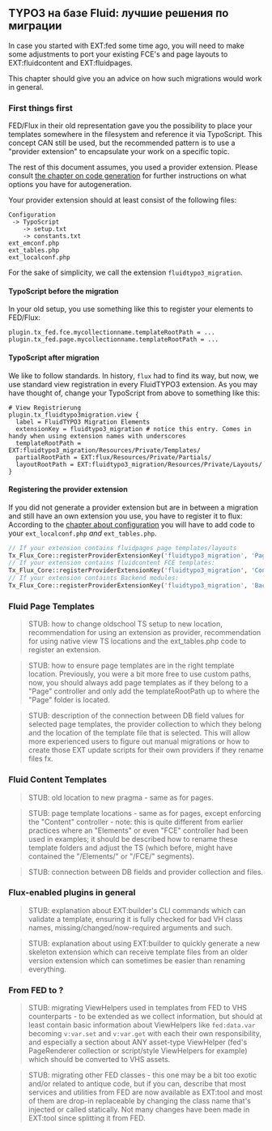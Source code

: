 ## TYPO3 на базе Fluid: лучшие решения по миграции

In case you started with EXT:fed some time ago, you will need to make some adjustments to port your existing FCE's and
page layouts to EXT:fluidcontent and EXT:fluidpages.

This chapter should give you an advice on how such migrations would work in general.

### First things first

FED/Flux in their old representation gave you the possibility to place your templates somewhere in the filesystem
and reference it via TypoScript. This concept CAN still be used, but the recommended pattern is to use a
"provider extension" to encapsulate your work on a specific topic.

The rest of this document assumes, you used a provider extension. Please consult
[the chapter on code generation](CodeBuilding.md) for further instructions on what options you have for autogeneration.

Your provider extension should at least consist of the following files:
```plain
Configuration
 -> TypoScript
    -> setup.txt
    -> constants.txt
ext_emconf.php
ext_tables.php
ext_localconf.php
```

For the sake of simplicity, we call the extension ``fluidtypo3_migration``.

#### TypoScript before the migration

In your old setup, you use something like this to register your elements to FED/Flux:
```
plugin.tx_fed.fce.mycollectionname.templateRootPath = ...
plugin.tx_fed.page.mycollectionname.templateRootPath = ...
```

#### TypoScript after migration

We like to follow standards. In history, ``flux`` had to find its way, but now, we use standard view registration in
every FluidTYPO3 extension. As you may have thought of, change your TypoScript from above to something like this:

```plain
# View Registrierung
plugin.tx_fluidtypo3migration.view {
  label = FluidTYPO3 Migration Elements
  extensionKey = fluidtypo3_migration # notice this entry. Comes in handy when using extension names with underscores
  templateRootPath = EXT:fluidtypo3_migration/Resources/Private/Templates/
  partialRootPath = EXT:flux/Resources/Private/Partials/
  layoutRootPath = EXT:fluidtypo3_migration/Resources/Private/Layouts/
}
```

#### Registering the provider extension

If you did not generate a provider extension but are in between a migration and still have an own extension you use, you
have to register it to flux:
According to the [chapter about configuration](Configuration.md#extension-key-registration) you will have to add code to
your ``ext_localconf.php`` *and* ``ext_tables.php``.

```php
// If your extension contains fluidpages page templates/layouts
Tx_Flux_Core::registerProviderExtensionKey('fluidtypo3_migration', 'Page');
// If your extension contains fluidcontent FCE templates:
Tx_Flux_Core::registerProviderExtensionKey('fluidtypo3_migration', 'Content');
// If your extension containts Backend modules:
Tx_Flux_Core::registerProviderExtensionKey('fluidtypo3_migration', 'Backend');
```

### Fluid Page Templates

> STUB: how to change oldschool TS setup to new location, recommendation for using an extension as provider,
> recommendation for using native view TS locations and the ext_tables.php code to register an extension.

> STUB: how to ensure page templates are in the right template location. Previously, you were a bit more free to use
> custom paths, now, you should always add page templates as if they belong to a "Page" controller and only add the
> templateRootPath up to where the "Page" folder is located.

> STUB: description of the connection between DB field values for selected page templates, the provider collection to
> which they belong and the location of the template file that is selected. This will allow more experienced users to
> figure out manual migrations or how to create those EXT update scripts for their own providers if they rename files
> fx.

### Fluid Content Templates

> STUB: old location to new pragma - same as for pages.

> STUB: page template locations - same as for pages, except enforcing the "Content" controller - note: this is quite different
> from earlier practices where an "Elements" or even "FCE" controller had been used in examples; it should be described how to
> rename these template folders and adjust the TS (which before, might have contained the "/Elements/" or "/FCE/" segments).

> STUB: connection between DB fields and provider collection and files.

### Flux-enabled plugins in general

> STUB: explanation about EXT:builder's CLI commands which can validate a template, ensuring it is fully checked for bad VH class
> names, missing/changed/now-required arguments and such.

> STUB: explanation about using EXT:builder to quickly generate a new skeleton extension which can receive template files from
> an older version extension which can sometimes be easier than renaming everything.

### From FED to ?

> STUB: migrating ViewHelpers used in templates from FED to VHS counterparts - to be extended as we collect information, but
> should at least contain basic information about ViewHelpers like `fed:data.var` becoming `v:var.set` and `v:var.get` with
> each their own responsibility, and especially a section about ANY asset-type ViewHelper (fed's PageRenderer collection
> or script/style ViewHelpers for example) which should be converted to VHS assets.

> STUB: migrating other FED classes - this one may be a bit too exotic and/or related to antique code, but if you can, describe
> that most services and utilities from FED are now available as EXT:tool and most of them are drop-in replaceable by changing
> the class name that's injected or called statically. Not many changes have been made in EXT:tool since splitting it from FED.
